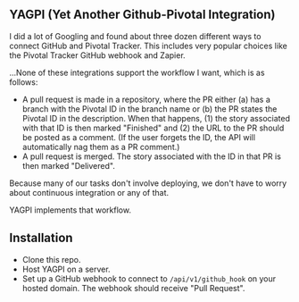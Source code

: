 ## YAGPI (Yet Another Github-Pivotal Integration)

I did a lot of Googling and found about three dozen different ways to connect GitHub and Pivotal Tracker.  This includes very popular choices like the Pivotal Tracker GitHub webhook and Zapier.

...None of these integrations support the workflow I want, which is as follows:

* A pull request is made in a repository, where the PR either (a) has a branch with the Pivotal ID in the branch name or (b) the PR states the Pivotal ID in the description.  When that happens, (1) the story associated with that ID is then marked "Finished" and (2) the URL to the PR should be posted as a comment.  (If the user forgets the ID, the API will automatically nag them as a PR comment.)
* A pull request is merged.  The story associated with the ID in that PR is then marked "Delivered".

Because many of our tasks don't involve deploying, we don't have to worry about continuous integration or any of that.

YAGPI implements that workflow.


## Installation

* Clone this repo.
* Host YAGPI on a server.
* Set up a GitHub webhook to connect to `/api/v1/github_hook` on your hosted domain.  The webhook should receive "Pull Request".

